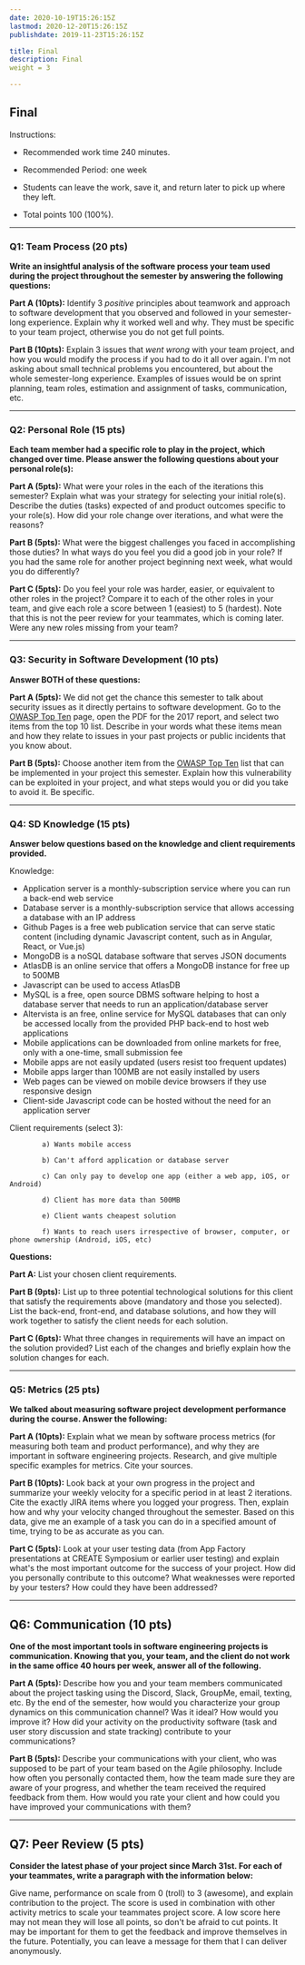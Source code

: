```yaml
---
date: 2020-10-19T15:26:15Z
lastmod: 2020-12-20T15:26:15Z 
publishdate: 2019-11-23T15:26:15Z

title: Final
description: Final
weight = 3

---
```


## Final

Instructions:

* Recommended work time 240 minutes. 

* Recommended Period: one week

* Students can leave the work, save it, and return later to pick up where they left.

* Total points 100 (100%).

--- 

### Q1: Team Process (20 pts)

**Write an insightful analysis of the software process your team used during the project throughout the semester by answering the following questions:**

**Part A (10pts):** 
Identify 3 *positive* principles about teamwork and approach to software development that you observed and followed in your semester-long experience. Explain why it worked well and why. They must be specific to your team project, otherwise you do not get full points.

**Part B (10pts):**
Explain 3 issues that *went wrong* with your team project, and how you would modify the process if you had to do it all over again. I'm not asking about small technical problems you encountered, but about the whole semester-long experience. Examples of issues would be on sprint planning, team roles, estimation and assignment of tasks, communication, etc. 

---

### Q2: Personal Role (15 pts)

**Each team member had a specific role to play in the project, which changed over time. Please answer the following questions about your personal role(s):**

**Part A (5pts):** 
What were your roles in the each of the iterations this semester? Explain what was your strategy for selecting your initial role(s). Describe the duties (tasks) expected of and product outcomes specific to your role(s). How did your role change over iterations, and what were the reasons?

**Part B (5pts):**
What were the biggest challenges you faced in accomplishing those duties? In what ways do you feel you did a good job in your role? If you had the same role for another project beginning next week, what would you do differently? 

**Part C (5pts):**
Do you feel your role was harder, easier, or equivalent to other roles in the project? Compare it to each of the other roles in your team, and give each role a score between 1 (easiest) to 5 (hardest). Note that this is not the peer review for your teammates, which is coming later. Were any new roles missing from your team?

---

### Q3: Security in Software Development (10 pts)

**Answer BOTH of these questions:**

**Part A (5pts):** 
We did not get the chance this semester to talk about security issues as it directly pertains to software development. Go to the [OWASP Top Ten](https://owasp.org/www-project-top-ten/) page, open the PDF for the 2017 report, and select two items from the top 10 list. Describe in your words what these items mean and how they relate to issues in your past projects or public incidents that you know about. 

**Part B (5pts):**
Choose another item from the [OWASP Top Ten](https://owasp.org/www-project-top-ten/) list that can be implemented in your project this semester. Explain how this vulnerability can be exploited in your project, and what steps would you or did you take to avoid it. Be specific.

---

### Q4: SD Knowledge (15 pts)

**Answer below questions based on the knowledge and client requirements provided.**

Knowledge:
* Application server is a monthly-subscription service where you can run a back-end web service
* Database server is a monthly-subscription service that allows accessing a database with an IP address
* Github Pages is a free web publication service that can serve static content (including dynamic Javascript content, such as in Angular, React, or Vue.js)
* MongoDB is a noSQL database software that serves JSON documents
* AtlasDB is an online service that offers a MongoDB instance for free up to 500MB
* Javascript can be used to access AtlasDB
* MySQL is a free, open source DBMS software helping to host a database server that needs to run an application/database server
* Altervista is an free, online service for MySQL databases that can only be accessed locally from the provided PHP back-end to host web applications
* Mobile applications can be downloaded from online markets for free, only with a one-time, small submission fee
* Mobile apps are not easily updated (users resist too frequent updates)
* Mobile apps larger than 100MB are not easily installed by users
* Web pages can be viewed on mobile device browsers if they use responsive design
* Client-side Javascript code can be hosted without the need for an application server

Client requirements (select 3):

            a) Wants mobile access
            
            b) Can't afford application or database server
            
            c) Can only pay to develop one app (either a web app, iOS, or Android)
            
            d) Client has more data than 500MB
            
            e) Client wants cheapest solution
            
            f) Wants to reach users irrespective of browser, computer, or phone ownership (Android, iOS, etc)

**Questions:**

**Part A:**
List your chosen client requirements.

**Part B (9pts):** 
List up to three potential technological solutions for this client that satisfy the requirements above (mandatory and those you selected). List the back-end, front-end, and database solutions, and how they will work together to satisfy the client needs for each solution.

**Part C (6pts):**
What three changes in requirements will have an impact on the solution provided? List each of the changes and briefly explain how the solution changes for each. 

---

### Q5: Metrics (25 pts)

**We talked about measuring software project development performance during the course. Answer the following:**

**Part A (10pts):**
Explain what we mean by software process metrics (for measuring both team and product performance), and why they are important in software engineering projects. Research, and give multiple specific examples for metrics. Cite your sources. 

**Part B (10pts):** 
Look back at your own progress in the project and summarize your weekly velocity for a specific period in at least 2 iterations. Cite the exactly JIRA items where you logged your progress. Then, explain how and why your velocity changed throughout the semester. Based on this data, give me an example of a task you can do in a specified amount of time, trying to be as accurate as you can.

**Part C (5pts):**
Look at your user testing data (from App Factory presentations at CREATE Symposium or earlier user testing) and explain what's the most important outcome for the success of your project. How did you personally contribute to this outcome? What weaknesses were reported by your testers? How could they have been addressed?

---

## Q6: Communication (10 pts)

**One of the most important tools in software engineering projects is communication. Knowing that you, your team, and the client do not work in the same office 40 hours per week, answer all of the following.**

**Part A (5pts):**
Describe how you and your team members communicated about the project tasking using the Discord, Slack, GroupMe, email, texting, etc. By the end of the semester, how would you characterize your group dynamics on this communication channel? Was it ideal? How would you improve it? How did your activity on the productivity software (task and user story discussion and state tracking) contribute to your communications?

**Part B (5pts):**
Describe your communications with your client, who was supposed to be part of your team based on the Agile philosophy. Include how often you personally contacted them, how the team made sure they are aware of your progress, and whether the team received the required feedback from them. How would you rate your client and how could you have improved your communications with them?

---

## Q7: Peer Review (5 pts)

**Consider the latest phase of your project since March 31st. For each of your teammates, write a paragraph with the information below:**

Give name, performance on scale from 0 (troll) to 3 (awesome), and explain contribution to the project. The score is used in combination with other activity metrics to scale your teammates project score. A low score here may not mean they will lose all points, so don't be afraid to cut points. It may be important for them to get the feedback and improve themselves in the future. Potentially, you can leave a message for them that I can deliver anonymously.


